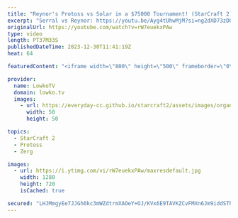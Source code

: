 ```yaml
---
title: "Reynor's Protoss vs Solar in a $75000 Tournament! (StarCraft 2)"
excerpt: "Serral vs Reynor: https://youtu.be/Ayg4tUhwMjM?si=ng2dXD73zDGkFl8d Best-of-3 series of top level StarCraft 2 between Reynor and Solar. Rather than playing Zerg, Reynor decided to switch to Protoss in this match. Series from the ESL Masters Winter tournament, from the Winner's Stage.  Support my work:"
originalUrl: https://youtube.com/watch?v=rW7euekxPAw
type: video
length: PT37M33S
publishedDateTime: 2023-12-30T11:41:19Z
heat: 64

featuredContent: "<iframe width=\"800\" height=\"500\" frameborder=\"0\" src=\"https://www.youtube.com/embed/rW7euekxPAw\" allow=\"accelerometer; autoplay; encrypted-media; gyroscope; picture-in-picture\" allowfullscreen></iframe>"

provider:
  name: LowkoTV
  domain: lowko.tv
  images:
    - url: https://everyday-cc.github.io/starcraft2/assets/images/organizations/lowko.tv-50x50.jpg
      width: 50
      height: 50

topics:
  - StarCraft 2
  - Protoss
  - Zerg

images:
  - url: https://i.ytimg.com/vi/rW7euekxPAw/maxresdefault.jpg
    width: 1280
    height: 720
    isCached: true

secured: "LHJMmgyEe7JJGh0kc3mWZdtrmXAOeY+OJ/KVx6E9TAVKZCvFMXn6Jm9iddSThGVt/3u1x3kES0HC8pPdQ4lua45eeW57OiplikRlJ0kDhSz07uPnacKjKN+Pw9TsNT9q2tNkJkLN5CxuRqtv2HXyUHSf9X1wDfXKh7ccwgykAVGG5RePvL1I91RTK14Eq0c3WBE8HojiOvXyg8osk0R4boAYrfNTfzehJnFm6QWbk5HTFP3DoaF7jmi4Hn9++U8HN4nRIjkaw0DT75VkWGJK4QmthwBuF9MHfB6mBW0KoQ5mZUq0/sFz3txR40hsmPyPNcTQiOMKxI1iELDbD/1V5BWYN3UNkjeWaV9sXhbnSSwAY94ox1WjwxHluo9kq56Ndi7N8S7knLKFVVhemm6CJS/D3vimH90vnw06wITp8Yk=;UwWaGMKznENbIqsXqcdbmQ=="
---
```


